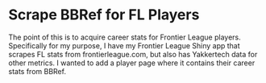 # Scrape BBRef for FL Players
The point of this is to acquire career stats for Frontier League players. Specifically for my purpose, I have my Frontier League Shiny app that scrapes FL stats from frontierleague.com, but also has Yakkertech data for other metrics. 
I wanted to add a player page where it contains their career stats from BBRef.
